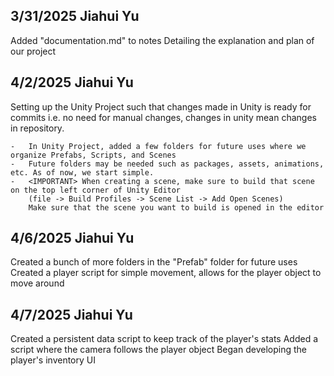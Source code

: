 ## 3/31/2025 Jiahui Yu ##
Added "documentation.md" to notes
Detailing the explanation and plan of our project

## 4/2/2025 Jiahui Yu ##
Setting up the Unity Project such that changes made in Unity is ready for commits
i.e. no need for manual changes, changes in unity mean changes in repository.

    -   In Unity Project, added a few folders for future uses where we organize Prefabs, Scripts, and Scenes
    -   Future folders may be needed such as packages, assets, animations, etc. As of now, we start simple.
    -   <IMPORTANT> When creating a scene, make sure to build that scene on the top left corner of Unity Editor
        (file -> Build Profiles -> Scene List -> Add Open Scenes)
        Make sure that the scene you want to build is opened in the editor

## 4/6/2025 Jiahui Yu ##
Created a bunch of more folders in the "Prefab" folder for future uses
Created a player script for simple movement, allows for the player object to move around

## 4/7/2025 Jiahui Yu ##
Created a persistent data script to keep track of the player's stats
Added a script where the camera follows the player object
Began developing the player's inventory UI

## 
